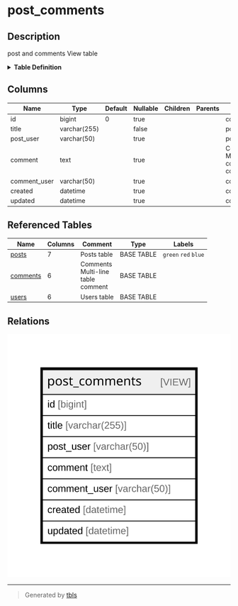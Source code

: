 # post_comments

## Description

post and comments View table

<details>
<summary><strong>Table Definition</strong></summary>

```sql
CREATE VIEW post_comments AS (select `c`.`id` AS `id`,`p`.`title` AS `title`,`u2`.`username` AS `post_user`,`c`.`comment` AS `comment`,`u2`.`username` AS `comment_user`,`c`.`created` AS `created`,`c`.`updated` AS `updated` from (((`relations`.`posts` `p` left join `relations`.`comments` `c` on((`p`.`id` = `c`.`post_id`))) left join `relations`.`users` `u` on((`u`.`id` = `p`.`user_id`))) left join `relations`.`users` `u2` on((`u2`.`id` = `c`.`user_id`))))
```

</details>

## Columns

| Name | Type | Default | Nullable | Children | Parents | Comment |
| ---- | ---- | ------- | -------- | -------- | ------- | ------- |
| id | bigint | 0 | true |  |  | comments.id |
| title | varchar(255) |  | false |  |  | posts.title |
| post_user | varchar(50) |  | true |  |  | posts.users.username |
| comment | text |  | true |  |  | Comment<br>Multi-line<br>column<br>comment |
| comment_user | varchar(50) |  | true |  |  | comments.users.username |
| created | datetime |  | true |  |  | comments.created |
| updated | datetime |  | true |  |  | comments.updated |

## Referenced Tables

| Name | Columns | Comment | Type | Labels |
| ---- | ------- | ------- | ---- | ------ |
| [posts](posts.md) | 7 | Posts table | BASE TABLE | `green` `red` `blue` |
| [comments](comments.md) | 6 | Comments<br>Multi-line<br>table<br>comment | BASE TABLE |  |
| [users](users.md) | 6 | Users table | BASE TABLE |  |

## Relations

![er](post_comments.svg)

---

> Generated by [tbls](https://github.com/k1LoW/tbls)
